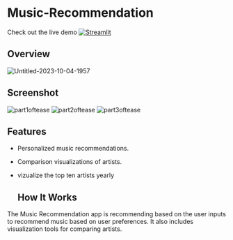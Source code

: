 # Music-Recommendation

Check out the live demo [![Streamlit](https://static.streamlit.io/badges/streamlit_badge_black_white.svg)](https://tune-tease.streamlit.app/)

## Overview 

![Untitled-2023-10-04-1957](https://github.com/dame-cell/music-recommendation/assets/122996026/90de3c43-b747-4843-b89b-80384ed7d564)


## Screenshot 

![part1oftease](https://github.com/dame-cell/music-recommendation/assets/122996026/66873077-76ff-475e-b60d-80ecb2243688)
![part2oftease](https://github.com/dame-cell/music-recommendation/assets/122996026/a0391758-db1b-49dc-85d4-1a062d40eb1d)
![part3oftease](https://github.com/dame-cell/music-recommendation/assets/122996026/b7890dc8-e9e3-4dfb-a15c-dbf697472f90)

## Features

- Personalized music recommendations.
- Comparison visualizations of artists.
- vizualize the top ten artists yearly

  ## How It Works

The Music Recommendation app is recommending based on the user inputs  to recommend music based on user preferences. It also includes visualization tools for comparing artists.

